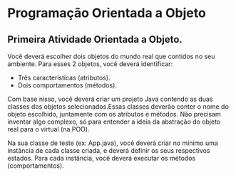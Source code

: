 # Programação Orientada a Objeto

## Primeira Atividade Orientada a Objeto.
 Você deverá escolher dois objetos do mundo real que contidos no seu ambiente.
 Para esses 2 objetos, você deverá identificar:
 - Três características (atributos).
 - Dois comportamentos (métodos).
 
Com base nisso, você deverá criar um projeto Java contendo as duas classes dos objetos selecionados.Essas classes deverão conter o nome do objeto escolhido, juntamente com os atributos e métodos. Não precisam inventar algo complexo, só para entender a ideia da abstração do objeto real para o virtual (na POO).

Na sua classe de teste (ex: App.java), você deverá criar no mínimo uma instância de cada classe criada, e deverá definir os seus respectivos estados. Para cada instância, você deverá executar os métodos (comportamentos).
